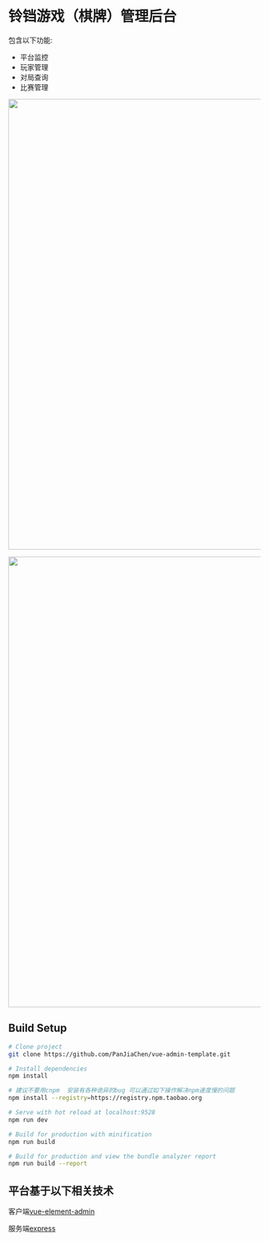 # 铃铛游戏（棋牌）管理后台

包含以下功能:

- 平台监控
- 玩家管理
- 对局查询
- 比赛管理

<p>
<img width="900" src="https://raw.githubusercontent.com/huangtao/gameld-admin/master/static/sc1.png">
</p>
<p>
<img width="900" src="https://raw.githubusercontent.com/huangtao/gameld-admin/master/static/sc2.png">
</p>

## Build Setup

```bash
# Clone project
git clone https://github.com/PanJiaChen/vue-admin-template.git

# Install dependencies
npm install

# 建议不要用cnpm  安装有各种诡异的bug 可以通过如下操作解决npm速度慢的问题
npm install --registry=https://registry.npm.taobao.org

# Serve with hot reload at localhost:9528
npm run dev

# Build for production with minification
npm run build

# Build for production and view the bundle analyzer report
npm run build --report
```

## 平台基于以下相关技术

客户端[vue-element-admin](https://github.com/PanJiaChen/vue-element-admin)

服务端[express](https://github.com/huangtao/admin-express)

